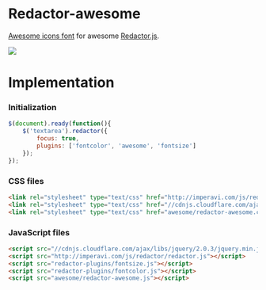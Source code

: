Redactor-awesome
================

<a href="http://fontawesome.io" target="_blank">Awesome icons font</a> for awesome <a href="http://imperavi.com/redactor" target="_blank">Redactor.js</a>.

<img src="https://raw.github.com/karen2k/redactor-js-font-awesome/master/screenshot.png">


Implementation
==============

<h3>Initialization</h3>

```javascript
$(document).ready(function(){
	$('textarea').redactor({
		focus: true,
		plugins: ['fontcolor', 'awesome', 'fontsize']
	});
});
```

<h3>CSS files</h3>

```html
<link rel="stylesheet" type="text/css" href="http://imperavi.com/js/redactor/redactor.css">
<link rel="stylesheet" type="text/css" href="//cdnjs.cloudflare.com/ajax/libs/font-awesome/4.0.3/css/font-awesome.min.css">
<link rel="stylesheet" type="text/css" href="awesome/redactor-awesome.css">
```

<h3>JavaScript files</h3>

```html
<script src="//cdnjs.cloudflare.com/ajax/libs/jquery/2.0.3/jquery.min.js"></script>
<script src="http://imperavi.com/js/redactor/redactor.js"></script>
<script src="redactor-plugins/fontsize.js"></script>
<script src="redactor-plugins/fontcolor.js"></script>
<script src="awesome/redactor-awesome.js"></script>
```
